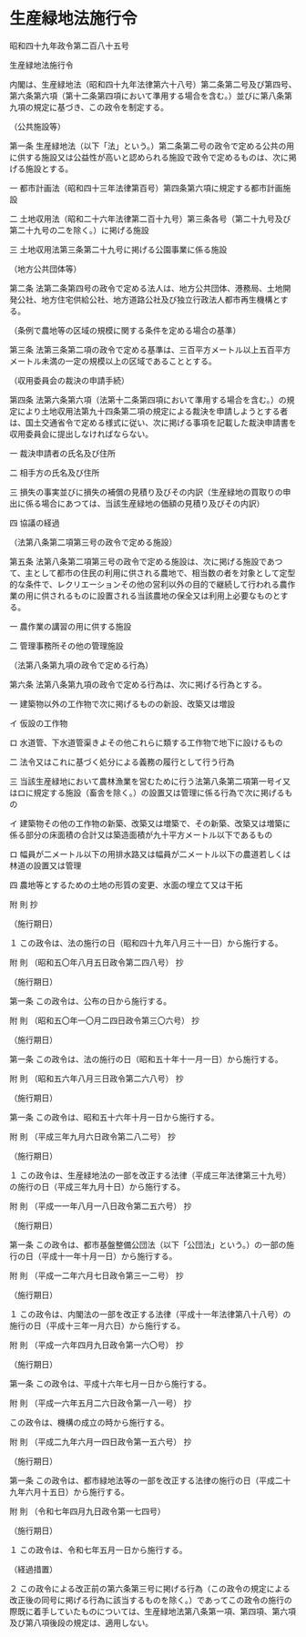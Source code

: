 # 生産緑地法施行令

昭和四十九年政令第二百八十五号

生産緑地法施行令

内閣は、生産緑地法（昭和四十九年法律第六十八号）第二条第二号及び第四号、第六条第六項（第十二条第四項において準用する場合を含む。）並びに第八条第九項の規定に基づき、この政令を制定する。

（公共施設等）

第一条 生産緑地法（以下「法」という。）第二条第二号の政令で定める公共の用に供する施設又は公益性が高いと認められる施設で政令で定めるものは、次に掲げる施設とする。

一 都市計画法（昭和四十三年法律第百号）第四条第六項に規定する都市計画施設

二 土地収用法（昭和二十六年法律第二百十九号）第三条各号（第二十九号及び第二十九号の二を除く。）に掲げる施設

三 土地収用法第三条第二十九号に掲げる公園事業に係る施設

（地方公共団体等）

第二条 法第二条第四号の政令で定める法人は、地方公共団体、港務局、土地開発公社、地方住宅供給公社、地方道路公社及び独立行政法人都市再生機構とする。

（条例で農地等の区域の規模に関する条件を定める場合の基準）

第三条 法第三条第二項の政令で定める基準は、三百平方メートル以上五百平方メートル未満の一定の規模以上の区域であることとする。

（収用委員会の裁決の申請手続）

第四条 法第六条第六項（法第十二条第四項において準用する場合を含む。）の規定により土地収用法第九十四条第二項の規定による裁決を申請しようとする者は、国土交通省令で定める様式に従い、次に掲げる事項を記載した裁決申請書を収用委員会に提出しなければならない。

一 裁決申請者の氏名及び住所

二 相手方の氏名及び住所

三 損失の事実並びに損失の補償の見積り及びその内訳（生産緑地の買取りの申出に係る場合にあつては、当該生産緑地の価額の見積り及びその内訳）

四 協議の経過

（法第八条第二項第三号の政令で定める施設）

第五条 法第八条第二項第三号の政令で定める施設は、次に掲げる施設であつて、主として都市の住民の利用に供される農地で、相当数の者を対象として定型的な条件で、レクリエーションその他の営利以外の目的で継続して行われる農作業の用に供されるものに設置される当該農地の保全又は利用上必要なものとする。

一 農作業の講習の用に供する施設

二 管理事務所その他の管理施設

（法第八条第九項の政令で定める行為）

第六条 法第八条第九項の政令で定める行為は、次に掲げる行為とする。

一 建築物以外の工作物で次に掲げるものの新設、改築又は増設

イ 仮設の工作物

ロ 水道管、下水道管渠きよその他これらに類する工作物で地下に設けるもの

二 法令又はこれに基づく処分による義務の履行として行う行為

三 当該生産緑地において農林漁業を営むために行う法第八条第二項第一号イ又はロに規定する施設（畜舎を除く。）の設置又は管理に係る行為で次に掲げるもの

イ 建築物その他の工作物の新築、改築又は増築で、その新築、改築又は増築に係る部分の床面積の合計又は築造面積が九十平方メートル以下であるもの

ロ 幅員が二メートル以下の用排水路又は幅員が二メートル以下の農道若しくは林道の設置又は管理

四 農地等とするための土地の形質の変更、水面の埋立て又は干拓

附 則 抄

（施行期日）

１ この政令は、法の施行の日（昭和四十九年八月三十一日）から施行する。

附 則 （昭和五〇年八月五日政令第二四八号） 抄

（施行期日）

第一条 この政令は、公布の日から施行する。

附 則 （昭和五〇年一〇月二四日政令第三〇六号） 抄

（施行期日）

第一条 この政令は、法の施行の日（昭和五十年十一月一日）から施行する。

附 則 （昭和五六年八月三日政令第二六八号） 抄

（施行期日）

第一条 この政令は、昭和五十六年十月一日から施行する。

附 則 （平成三年九月六日政令第二八二号） 抄

（施行期日）

１ この政令は、生産緑地法の一部を改正する法律（平成三年法律第三十九号）の施行の日（平成三年九月十日）から施行する。

附 則 （平成一一年八月一八日政令第二五六号） 抄

（施行期日）

第一条 この政令は、都市基盤整備公団法（以下「公団法」という。）の一部の施行の日（平成十一年十月一日）から施行する。

附 則 （平成一二年六月七日政令第三一二号） 抄

（施行期日）

１ この政令は、内閣法の一部を改正する法律（平成十一年法律第八十八号）の施行の日（平成十三年一月六日）から施行する。

附 則 （平成一六年四月九日政令第一六〇号） 抄

（施行期日）

第一条 この政令は、平成十六年七月一日から施行する。

附 則 （平成一六年五月二六日政令第一八一号） 抄

この政令は、機構の成立の時から施行する。

附 則 （平成二九年六月一四日政令第一五六号） 抄

（施行期日）

第一条 この政令は、都市緑地法等の一部を改正する法律の施行の日（平成二十九年六月十五日）から施行する。

附 則 （令和七年四月九日政令第一七四号）

（施行期日）

１ この政令は、令和七年五月一日から施行する。

（経過措置）

２ この政令による改正前の第六条第三号に掲げる行為（この政令の規定による改正後の同号に掲げる行為に該当するものを除く。）であってこの政令の施行の際既に着手していたものについては、生産緑地法第八条第一項、第四項、第六項及び第八項後段の規定は、適用しない。
